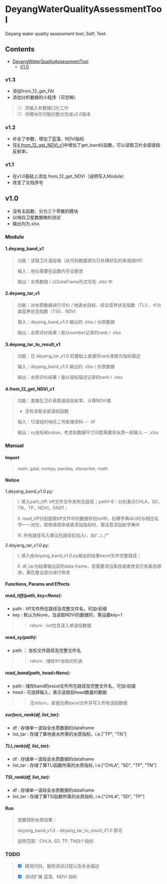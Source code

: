 # DeyangWaterQualityAssessmentTool 
Deyang water quality assessment tool; Self; Test.

## Contents

* [DeyangWaterQualityAssessmentTool](#DeyangWaterQualityAssessmentTool)
  * [V1.0](#V1.0)

### v1.3
- 添加from_12_get_FAI
- 添加分析数据的小程序（可忽略）

>- [ ] 将输入参数接口化工作
>- [ ] 将模块尽可能的整合完成v2.0版本

### v1.2
- 补全了参数，增加了蓝藻、NDVI指标
- 在[4.from_12_get_NDVI_v1](#####4.from_12_get_NDVI_v1)中增加了get_band()函数，可以读取卫片全部波段反射率。

### v1.1
- 在v1.0基础上添加 from_12_get_NDVI（说明写入Module）
- 改变了文档序号

## v1.0
- 没有主函数，分为三个零散的模块
- 以哨兵卫星数据做的测试
- 输出均为.xlsx

### Module
#### 1.deyang_band_v1

> 功能：读取卫片波段值（此代码数据源为已处理好后的单波段tiff）
>
> 输入：地址需要在函数内手动更改
>
> 输出：水质数据 / 以DataFrame形式写到 .xlsx 中

#### 2.deyang_tar_v1

> 功能：对水质数据进行评价 / 地表水指标、综合营养状态指数（TLI）、卡尔森营养状态指数（TSI)、NDVI
>
> 输入：deyang_band_v1.0 输出的 .xlsx / 水质数据
>
> 输出：水质评价结果 / 是以number记录的rank / .xlsx 

#### 3.deyang_tar_to_result_v1

> 功能：在 deyang_tar_v1.0 的基础上直接将rank准换为指标描述
>
> 输入：deyang_band_v1.0 输出的 .xlsx / 水质数据
>
> 输出：水质评价结果 / 是以指标描述记录的rank / .xlsx 
>
#### 4.from_12_get_NDVI_v1

> 功能：直接在卫片获取波段反射率，计算NDVI值
>
>- 含有读取全部波段函数
> 
> 输入：12波段的哨兵二号影像资料 -- .tif
> 
> 输出：xy坐标和value，考虑到数据尺寸问题需要将水质一起输入 -- .xlsx

### Manual

#### Import

> main: gdal, numpy, pandas, xlsxwriter, math

#### Notice

1.deyang_band_v1.0.py:

> I. 填入path_tiff: tiff文件文件夹所在路径；path1-6：分别表示CHLA，SD，TN，TP，NDVI，FAI01；
>
> II. read_tiff分别提取tiff文件中的数据存到list中，创建字典dict时与相应名字一一对应，若修改顺序或者添加指标时，需注意添加到字典中
>
> III. 所有路径写入建议在路径前加入r，如r'../../*'

2.deyang_tar_v1.0.py:

> I. 填入由deyang_band_v1.0.py输出的结果excel文件完整路径；
>
> II. df_tar为结果输出前的data frame，若需要添加条目或者改变已有条目顺序，需在整合部分进行修改

#### Functions, Params and Effects

##### read_tiff(path, key=None):
- path : tiff文件所在路径及完整文件名，可加r前缀
- key : 默认为None，当读取NDVI的数据时，需设置key=1
>>return : list包含读入单波段数据

##### read_xy(path):
- path ： 坐标文件路径及完整文件名
>>return : 储存XY坐标的列表

##### read_band(path, head=None):
- path : 储存band的excel文件所在路径及完整文件名，可加r前缀
- head : 可选择输入，表示选取前head数量的数据
>>无return，直接创建excel文件并写入所有波段数据

##### surface_rank(df, list_tar):
- df : 存储单一波段全水质数据的dataframe
- list_tar : 存储了算地表水所需的水质指标，i.e.["TP", "TN"] 

##### TLI_rank(df, list_tar):
- df : 存储单一波段全水质数据的dataframe
- list_tar : 存储了算TLI函数所需的水质指标, i.e.["CHLA", "SD", "TP", "TN"]

##### TSI_rank(df, list_tar):
- df : 存储单一波段全水质数据的dataframe
- list_tar : 存储了算TSI函数所需的水质指标, i.e.["CHLA", "SD", "TP"]

#### Run

> 想要得到水质结果：
>
> deyang_band_v1.0 - deyang_tar_to_result_V1.0 即可
>
> 适用范围：CHLA, SD, TP, TN四个指标 
>
### TODO
>- [x]  精简代码，删除测试过程以及多余描述
> 
>- [x] 测试扩展 蓝藻、NDVI 指标
> 






